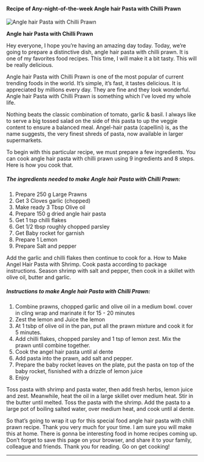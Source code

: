             

#### Recipe of Any-night-of-the-week Angle hair Pasta with Chilli Prawn

![Angle hair Pasta with Chilli Prawn](https://img-global.cpcdn.com/recipes/51a1064ad3f3070c/751x532cq70/angle-hair-pasta-with-chilli-prawn-recipe-main-photo.jpg)

**Angle hair Pasta with Chilli Prawn**

Hey everyone, I hope you’re having an amazing day today. Today, we’re going to prepare a distinctive dish, angle hair pasta with chilli prawn. It is one of my favorites food recipes. This time, I will make it a bit tasty. This will be really delicious.

Angle hair Pasta with Chilli Prawn is one of the most popular of current trending foods in the world. It’s simple, it’s fast, it tastes delicious. It is appreciated by millions every day. They are fine and they look wonderful. Angle hair Pasta with Chilli Prawn is something which I’ve loved my whole life.

Nothing beats the classic combination of tomato, garlic & basil. I always like to serve a big tossed salad on the side of this pasta to up the veggie content to ensure a balanced meal. Angel-hair pasta (capellini) is, as the name suggests, the very finest shreds of pasta, now available in larger supermarkets.

To begin with this particular recipe, we must prepare a few ingredients. You can cook angle hair pasta with chilli prawn using 9 ingredients and 8 steps. Here is how you cook that.

##### The ingredients needed to make Angle hair Pasta with Chilli Prawn:

1.  Prepare 250 g Large Prawns
2.  Get 3 Cloves garlic (chopped)
3.  Make ready 3 Tbsp Olive oil
4.  Prepare 150 g dried angle hair pasta
5.  Get 1 tsp chilli flakes
6.  Get 1/2 tbsp roughly chopped parsley
7.  Get Baby rocket for garnish
8.  Prepare 1 Lemon
9.  Prepare Salt and pepper

Add the garlic and chilli flakes then continue to cook for a. How to Make Angel Hair Pasta with Shrimp. Cook pasta according to package instructions. Season shrimp with salt and pepper, then cook in a skillet with olive oil, butter and garlic.

##### Instructions to make Angle hair Pasta with Chilli Prawn:

1.  Combine prawns, chopped garlic and olive oil in a medium bowl. cover in cling wrap and marinate it for 15 - 20 minutes
2.  Zest the lemon and Juice the lemon
3.  At 1 tsbp of olive oil in the pan, put all the prawn mixture and cook it for 5 minutes.
4.  Add chilli flakes, chopped parsley and 1 tsp of lemon zest. Mix the prawn until combine together.
5.  Cook the angel hair pasta until al dente
6.  Add pasta into the prawn, add salt and pepper.
7.  Prepare the baby rocket leaves on the plate, put the pasta on top of the baby rocket, fisnished with a drizzle of lemon juice
8.  Enjoy

Toss pasta with shrimp and pasta water, then add fresh herbs, lemon juice and zest. Meanwhile, heat the oil in a large skillet over medium heat. Stir in the butter until melted. Toss the pasta with the shrimp. Add the pasta to a large pot of boiling salted water, over medium heat, and cook until al dente.

So that’s going to wrap it up for this special food angle hair pasta with chilli prawn recipe. Thank you very much for your time. I am sure you will make this at home. There is gonna be interesting food in home recipes coming up. Don’t forget to save this page on your browser, and share it to your family, colleague and friends. Thank you for reading. Go on get cooking!

* * *
